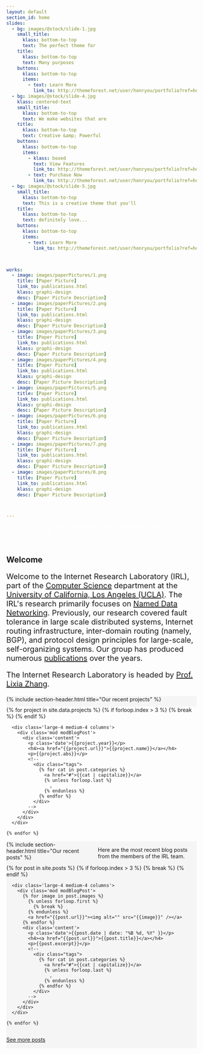 ```yaml
---
layout: default
section_id: home
slides:
  - bg: images/@stock/slide-1.jpg
    small_title:
      klass: bottom-to-top
      text: The perfect theme for
    title:
      klass: bottom-to-top
      text: Many purposes
    buttons:
      klass: bottom-to-top
      items:
        - text: Learn More
          link_to: http://themeforest.net/user/honryou/portfolio?ref=honryou
  - bg: images/@stock/slide-4.jpg
    klass: centered-text
    small_title:
      klass: bottom-to-top
      text: We make websites that are
    title:
      klass: bottom-to-top
      text: Creative &amp; Powerful
    buttons:
      klass: bottom-to-top
      items:
        - klass: boxed
          text: View Features
          link_to: http://themeforest.net/user/honryou/portfolio?ref=honryou
        - text: Purchase Now
          link_to: http://themeforest.net/user/honryou/portfolio?ref=honryou
  - bg: images/@stock/slide-5.jpg
    small_title:
      klass: bottom-to-top
      text: This is a creative theme that you'll
    title:
      klass: bottom-to-top
      text: definitely love...
    buttons:
      klass: bottom-to-top
      items:
        - text: Learn More
          link_to: http://themeforest.net/user/honryou/portfolio?ref=honryou



works:
  - image: images/paperPictures/1.png
    title: [Paper Picture]
    link_to: publications.html
    klass: graphi-design
    desc: [Paper Picture Description]
  - image: images/paperPictures/2.png
    title: [Paper Picture]
    link_to: publications.html
    klass: graphi-design
    desc: [Paper Picture Description]
  - image: images/paperPictures/3.png
    title: [Paper Picture]
    link_to: publications.html
    klass: graphi-design
    desc: [Paper Picture Description]
  - image: images/paperPictures/4.png
    title: [Paper Picture]
    link_to: publications.html
    klass: graphi-design
    desc: [Paper Picture Description]
  - image: images/paperPictures/5.png
    title: [Paper Picture]
    link_to: publications.html
    klass: graphi-design
    desc: [Paper Picture Description]
  - image: images/paperPictures/6.png
    title: [Paper Picture]
    link_to: publications.html
    klass: graphi-design
    desc: [Paper Picture Description]
  - image: images/paperPictures/7.png
    title: [Paper Picture]
    link_to: publications.html
    klass: graphi-design
    desc: [Paper Picture Description]
  - image: images/paperPictures/8.png
    title: [Paper Picture]
    link_to: publications.html
    klass: graphi-design
    desc: [Paper Picture Description]



---
```




<div class='full parallax' style='background-image: url(images/banner/banner.jpg); color: #fff;'>
  <div class='row'>
    <div class='large-12 columns'>
      {% include section-header.html title="Internet Research Laboratory" tagline="University of California, Los Angeles (UCLA)" color="#000000" class="big" %}
    </div>
  </div>
  <div class='four spacing'></div>
</div>
<div class="spacing">

</div>

<div class = 'row'>

  <h2>
    Welcome
  </h2>

<p style="font-size: 20px">
  Welcome to the Internet Research Laboratory (IRL), part of the <a href="https://cs.ucla.edu" target="_blank">Computer Science</a> department at the <a href="https://ucla.edu" target="_blank">University of California, Los Angeles (UCLA)</a>. The IRL's research primarily focuses on <a href="https://named-data.net" target="_blank">Named Data Networking</a>. Previously, our research covered fault tolerance in large scale distributed systems, Internet routing infrastructure, inter-domain routing (namely, BGP), and protocol design principles for large-scale, self-organizing systems. Our group has produced numerous <a href="publications.html">publications</a> over the years.
</p>

<p style="font-size: 20px">
  The Internet Research Laboratory is headed by <a href="http://www.cs.ucla.edu/~lixia/" target="_blank">Prof. Lixia Zhang</a>.
</p>

</div>


<!--
<div class="spacing">

</div>

<div class="full" style="background: #f5f5f5;">
  <div class="row">
    <div class="large-12 columns">
      {% include section-header.html title="Our works" %}
      <div class="spacing"></div>
      <p style="font-size:15px">
        The IRL's recent papers have been predominantly concerned with Named Data Networking. In particular, our most recent focus has been on security in NDN -- through name-based access control, distributed ledger systems, and cryptography, NDN in various enviornments -- such as vehicular networking, and routing in large-scale NDN systems.
      </p>
      <div class="three spacing"></div>
    </div>
  </div>


  <div class="mod modGallery">
    <ul class="gallery small-block-grid-2 medium-block-grid-3 large-block-grid-4">
      {% for work in page.works %}
        <li class="{{ work.klass }}">
          <a href='{{ work.link_to }}'>
            <img alt="" src="{{ work.image }}" />
            <div class='overlay'>
              <div class='thumb-info'>
                <h3>{{ work.title }}</h3>
                <p>{{ work.desc }}</p>
              </div>
            </div>
          </a>
        </li>
      {% endfor %}
    </ul>
  </div>
</div>
-->


<div class='full' style='background: #f5f5f5'>
  <div class='row'>
    <div class='large-12 columns'>
      {% include section-header.html title="Our recent projects" %}
      <div class='spacing'></div>
      <p>
      </p>
      <div class='two spacing'></div>
    </div>
  </div>
</div>

<div class='row'>
  {% for project in site.data.projects %}
    {% if forloop.index > 3 %}
      {% break %}
    {% endif %}

      <div class='large-4 medium-4 columns'>
        <div class='mod modBlogPost'>
          <div class='content'>
            <p class='date'>{{project.year}}</p>
            <h4><a href="{{project.url}}">{{project.name}}</a></h4>
            <p>{{project.abs}}</p>
            <!--
              <div class="tags">
                {% for cat in post.categories %}
                  <a href="#">{{cat | capitalize}}</a>
                  {% unless forloop.last %}
                    ,
                  {% endunless %}
                {% endfor %}
              </div>
            -->
          </div>
        </div>
      </div>

    {% endfor %}

  </div>

<div class='full' style='background: #f5f5f5'>
  <div class='row'>
    <div class='large-12 columns'>
      {% include section-header.html title="Our recent posts" %}
      <div class='spacing'></div>
      <p>
        Here are the most recent blog posts from the members of the IRL team.
      </p>
      <div class='two spacing'></div>
    </div>
  </div>

  <div class='row'>
    {% for post in site.posts %}
      {% if forloop.index > 3 %}
        {% break %}
      {% endif %}

      <div class='large-4 medium-4 columns'>
        <div class='mod modBlogPost'>
          {% for image in post.images %}
            {% unless forloop.first %}
              {% break %}
            {% endunless %}
            <a href="{{post.url}}"><img alt="" src="{{image}}" /></a>
          {% endfor %}
          <div class='content'>
            <p class='date'>{{post.date | date: "%B %d, %Y" }}</p>
            <h4><a href="{{post.url}}">{{post.title}}</a></h4>
            <p>{{post.excerpt}}</p>
            <!--
              <div class="tags">
                {% for cat in post.categories %}
                  <a href="#">{{cat | capitalize}}</a>
                  {% unless forloop.last %}
                    ,
                  {% endunless %}
                {% endfor %}
              </div>
            -->
          </div>
        </div>
      </div>

    {% endfor %}

  </div>


  <div class='two spacing'></div>
  <div class='row'>
    <div class='large-12 columns'>
      <p class='centered-text'>
        <a class='button' href='blog'>See more posts</a>
      </p>
    </div>
  </div>
  <div class='two spacing'></div>

</div>



